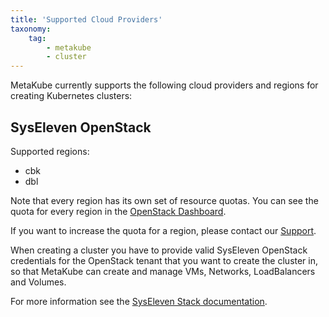 ```yaml
---
title: 'Supported Cloud Providers'
taxonomy:
    tag:
        - metakube
        - cluster
---
```


MetaKube currently supports the following cloud providers and regions for creating Kubernetes clusters:

## SysEleven OpenStack

Supported regions:

* cbk
* dbl

Note that every region has its own set of resource quotas. You can see the quota for every region in the [OpenStack Dashboard](https://dashboard.cloud.syseleven.net).

If you want to increase the quota for a region, please contact our [Support](../../04.Support/default.en.md).

When creating a cluster you have to provide valid SysEleven OpenStack credentials for the OpenStack tenant that you want to create the cluster in, so that MetaKube can create and manage VMs, Networks, LoadBalancers and Volumes.

For more information see the [SysEleven Stack documentation](https://docs.syseleven.de/syseleven-stack/).
